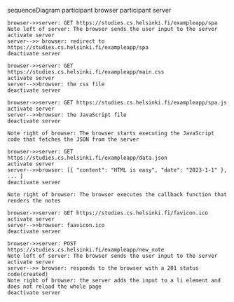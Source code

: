 sequenceDiagram
    participant browser
    participant server

    browser->>server: GET https://studies.cs.helsinki.fi/exampleapp/spa
    Note left of server: The browser sends the user input to the server
    activate server
    server-->> browser: redirect to https://studies.cs.helsinki.fi/exampleapp/spa
    deactivate server

    browser->>server: GET https://studies.cs.helsinki.fi/exampleapp/main.css
    activate server
    server-->>browser: the css file
    deactivate server

    browser->>server: GET https://studies.cs.helsinki.fi/exampleapp/spa.js
    activate server
    server-->>browser: the JavaScript file
    deactivate server

    Note right of browser: The browser starts executing the JavaScript code that fetches the JSON from the server

    browser->>server: GET https://studies.cs.helsinki.fi/exampleapp/data.json
    activate server
    server-->>browser: [{ "content": "HTML is easy", "date": "2023-1-1" }, ... ]
    deactivate server

    Note right of browser: The browser executes the callback function that renders the notes

    browser->>server: GET https://studies.cs.helsinki.fi/favicon.ico
    activate server
    server-->>browser: faavicon.ico
    deactivate server

    browser->>server: POST https://studies.cs.helsinki.fi/exampleapp/new_note
    Note left of server: The browser sends the user input to the server
    activate server
    server-->> browser: responds to the browser with a 201 status code(created)
    Note right of browser: the server adds the input to a li element and does not reload the whole page
    deactivate server